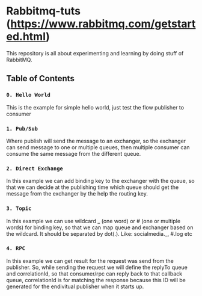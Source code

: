 # Rabbitmq-tuts (https://www.rabbitmq.com/getstarted.html)

This repository is all about experimenting and learning by doing stuff of RabbitMQ.

## Table of Contents

### `0. Hello World`

This is the example for simple hello world, just test the flow publisher to consumer

### `1. Pub/Sub`

Where publish will send the message to an exchanger, so the exchanger can send message to one or multiple queues,
then multiple consumer can consume the same message from the different queue.

### `2. Direct Exchange`

In this example we can add binding key to the exchanger with the queue,
so that we can decide at the publishing time which queue should get the message from the exchanger by the help the routing key.

### `3. Topic`

In this example we can use wildcard _ (one word) or # (one or multiple words) for binding key,
so that we can map queue and exchanger based on the wildcard. It should be separated by dot(.). Like: socialmedia._, #.log etc

### `4. RPC`

In this example we can get result for the request was send from the publisher. So, while sending the request we will define the replyTo queue and correlationId,
so that consumer/rpc can reply back to that callback queue, correlationId is for matching the response because this ID will be generated for the endivitual publisher when it starts up.
